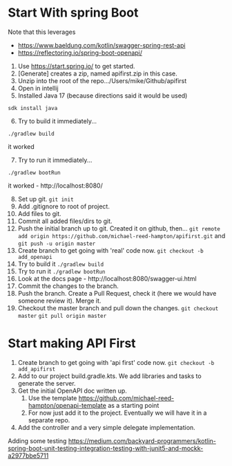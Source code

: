 # Start With spring Boot

Note that this leverages 
* https://www.baeldung.com/kotlin/swagger-spring-rest-api
* https://reflectoring.io/spring-boot-openapi/

1. Use https://start.spring.io/ to get started.
2. [Generate] creates a zip, named apifirst.zip in this case.
3. Unzip into the root of the repo.../Users/mike/Github/apifirst
4. Open in intellij
5. Installed Java 17 (because directions said it would be used)

`sdk install java`

6. Try to build it immediately...

`./gradlew build`

it worked

7. Try to run it immediately...

`./gradlew bootRun`

it worked - http://localhost:8080/

8.  Set up git.
    `git init`
9.  Add .gitignore to root of project.
10. Add files to git.
11. Commit all added files/dirs to git.
12. Push the initial branch up to git.  Created it on github, then...
    `git remote add origin https://github.com/michael-reed-hampton/apifirst.git`
    and
    `git push -u origin master`
13. Create branch to get going with 'real' code now. `git checkout -b add_openapi`
14. Try to build it `./gradlew build`
15. Try to run it `./gradlew bootRun`
16.  Look at the docs page - http://localhost:8080/swagger-ui.html
17.  Commit the changes to the branch.
18.  Push the branch.  Create a Pull Request, check it (here we would have someone review it).  Merge it.
19.  Checkout the master branch and pull down the changes.
     `git checkout master`
     `git pull origin master`
# Start making API First
1. Create branch to get going with 'api first' code now. `git checkout -b add_apifirst`
2. Add to our project build.gradle.kts.  We add libraries and tasks to generate the server.
3. Get the initial OpenAPI doc written up.
    1. Use the template https://github.com/michael-reed-hampton/openapi-template as a starting point
    2. For now just add it to the project.  Eventually we will have it in a separate repo.
4. Add the controller and a very simple delegate implementation.

Adding some testing
https://medium.com/backyard-programmers/kotlin-spring-boot-unit-testing-integration-testing-with-junit5-and-mockk-a2977bbe5711

    

     



